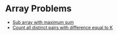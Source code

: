 # Array Problems

* [Sub array with maximum sum](./src/ArrayProblems/SubArrayWithMaximumSumProblem.cs)
* [Count all distinct pairs with difference equal to K](./src/ArrayProblems/CountAllDistinctPairsWithDifferenceEqualToK)
